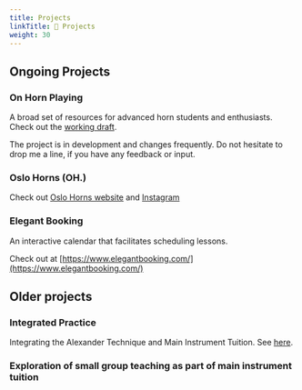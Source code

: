 ```yaml
---
title: Projects
linkTitle: 💼 Projects
weight: 30
---
```

## Ongoing Projects
### On Horn Playing

A broad set of resources for advanced horn students and enthusiasts. Check out the [working draft](../on-horn-playing).

The project is in development and changes frequently. Do not hesitate to drop me a line, if you have any feedback or input.

### Oslo Horns (OH.)

Check out [Oslo Horns website](http://oslohorns.com) and [Instagram](https://www.instagram.com/oslohorns/)

### Elegant Booking

An interactive calendar that facilitates scheduling lessons.

Check out at [https://www.elegantbooking.com/](https://www.elegantbooking.com/)

## Older projects

### Integrated Practice

Integrating the Alexander Technique and Main Instrument Tuition. See [here](https://musicperformance.org).

### Exploration of small group teaching as part of main instrument tuition
